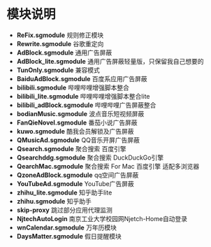 # 模块说明
- **ReFix.sgmodule**  规则修正模块
- **Rewrite.sgmodule** 谷歌重定向
- **AdBlock.sgmodule** 通用广告屏蔽
- **AdBlock_lite.sgmodule** 通用广告屏蔽轻量版，只保留我自己想要的
- **TunOnly.sgmodule** 兼容模式
- **BaiduAdBlock.sgmodule** 百度系应用广告屏蔽
- **bilibili.sgmodule**  哔哩哔哩增强脚本整合
- **bilibili_lite.sgmodule**  哔哩哔哩增强脚本整合lite
- **bilibili_adBlock.sgmodule** 哔哩哔哩广告屏蔽整合
- **bodianMusic.sgmodule** 波点音乐短视频屏蔽
- **FanQieNovel.sgmodule**  番茄小说广告屏蔽
- **kuwo.sgmodule** 酷我会员解锁及广告屏蔽
- **QMusicAd.sgmodule**  QQ音乐开屏广告屏蔽
- **Qsearch.sgmodule**  聚合搜索 百度引擎
- **Qsearchddg.sgmodule**  聚合搜索 DuckDuckGo引擎
- **QearchMac.sgmodule** 聚合搜索 For Mac 百度引擎 适配多浏览器
- **QzoneAdBlock.sgmodule** qq空间广告屏蔽
- **YouTubeAd.sgmodule** YouTube广告屏蔽
- **zhihu_lite.sgmodule**  知乎助手lite
- **zhihu.sgmodule**  知乎助手
- **skip-proxy**  跳过部分应用代理监测
- **NjtechAutoLogin**  南京工业大学校园网Njetch-Home自动登录
- **wnCalendar.sgmodule** 万年历模块
- **DaysMatter.sgmodule** 假日提醒模块